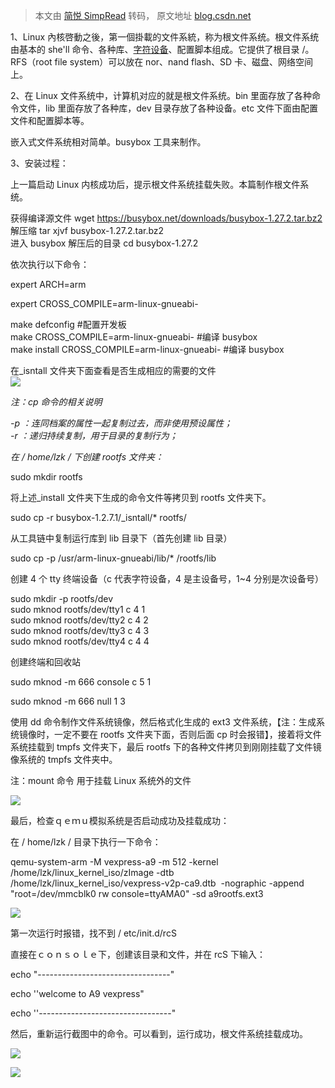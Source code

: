 > 本文由 [简悦 SimpRead](http://ksria.com/simpread/) 转码， 原文地址 [blog.csdn.net](https://blog.csdn.net/lzkzls/article/details/96423154)

1、Linux 內核啓動之後，第一個掛載的文件系統，称为根文件系统。根文件系统由基本的 she'll 命令、各种库、[字符设备](https://so.csdn.net/so/search?q=%E5%AD%97%E7%AC%A6%E8%AE%BE%E5%A4%87&spm=1001.2101.3001.7020)、配置脚本组成。它提供了根目录 /。RFS（root file system）可以放在 nor、nand flash、SD 卡、磁盘、网络空间上。

2、在 Linux 文件系统中，计算机对应的就是根文件系统。bin 里面存放了各种命令文件，lib 里面存放了各种库，dev 目录存放了各种设备。etc 文件下面由配置文件和配置脚本等。

嵌入式文件系统相对简单。busybox 工具来制作。

3、安装过程：

上一篇启动 Linux 内核成功后，提示根文件系统挂载失败。本篇制作根文件系统。

获得编译源文件 wget https://busybox.net/downloads/busybox-1.27.2.tar.bz2  
解压缩 tar xjvf busybox-1.27.2.tar.bz2  
进入 busybox 解压后的目录 cd busybox-1.27.2

依次执行以下命令：

expert ARCH=arm

expert CROSS_COMPILE=arm-linux-gnueabi-

make defconfig #配置开发板  
make CROSS_COMPILE=arm-linux-gnueabi- #编译 busybox  
make install CROSS_COMPILE=arm-linux-gnueabi- #编译 busybox

在_isntall 文件夹下面查看是否生成相应的需要的文件  
![](https://img-blog.csdnimg.cn/20190718135716843.png)

_注：cp 命令的相关说明_

_-p ：连同档案的属性一起复制过去，而非使用预设属性；  
-r ：递归持续复制，用于目录的复制行为；_

_在 / home/lzk / 下创建 rootfs 文件夹：_

sudo mkdir rootfs

将上述_install 文件夹下生成的命令文件等拷贝到 rootfs 文件夹下。

sudo cp -r busybox-1.2.7.1/_isntall/* rootfs/

从工具链中复制运行库到 lib 目录下（首先创建 lib 目录）

sudo cp -p /usr/arm-linux-gnueabi/lib/* /rootfs/lib

创建 4 个 tty 终端设备（c 代表字符设备，4 是主设备号，1~4 分别是次设备号）

sudo mkdir -p rootfs/dev  
sudo mknod rootfs/dev/tty1 c 4 1  
sudo mknod rootfs/dev/tty2 c 4 2  
sudo mknod rootfs/dev/tty3 c 4 3  
sudo mknod rootfs/dev/tty4 c 4 4

创建终端和回收站

sudo mknod -m 666 console c 5 1

sudo mknod -m 666 null 1 3

使用 dd 命令制作文件系统镜像，然后格式化生成的 ext3 文件系统，【注：生成系统镜像时，一定不要在 rootfs 文件夹下面，否则后面 cp 时会报错】，接着将文件系统挂载到 tmpfs 文件夹下，最后 rootfs 下的各种文件拷贝到刚刚挂载了文件镜像系统的 tmpfs 文件夹中。

注：mount 命令 用于挂载 Linux 系统外的文件

![](https://img-blog.csdnimg.cn/20190718151830419.png?x-oss-process=image/watermark,type_ZmFuZ3poZW5naGVpdGk,shadow_10,text_aHR0cHM6Ly9ibG9nLmNzZG4ubmV0L2x6a3pscw==,size_16,color_FFFFFF,t_70)

最后，检查ｑｅｍｕ模拟系统是否启动成功及挂载成功：

在 / home/lzk / 目录下执行一下命令：

qemu-system-arm -M vexpress-a9 -m 512 -kernel /home/lzk/linux_kernel_iso/zImage -dtb /home/lzk/linux_kernel_iso/vexpress-v2p-ca9.dtb  -nographic -append "root=/dev/mmcblk0 rw console=ttyAMA0" -sd a9rootfs.ext3

![](https://img-blog.csdnimg.cn/20190718163652881.png)

第一次运行时报错，找不到 / etc/init.d/rcS

直接在ｃｏｎｓｏｌｅ下，创建该目录和文件，并在 rcS 下输入：

echo "---------------------------------"

echo ''welcome to A9 vexpress"

echo ''---------------------------------"

然后，重新运行截图中的命令。可以看到，运行成功，根文件系统挂载成功。

![](https://img-blog.csdnimg.cn/20190718164157109.png?x-oss-process=image/watermark,type_ZmFuZ3poZW5naGVpdGk,shadow_10,text_aHR0cHM6Ly9ibG9nLmNzZG4ubmV0L2x6a3pscw==,size_16,color_FFFFFF,t_70)

![](https://img-blog.csdnimg.cn/20190718164223790.png?x-oss-process=image/watermark,type_ZmFuZ3poZW5naGVpdGk,shadow_10,text_aHR0cHM6Ly9ibG9nLmNzZG4ubmV0L2x6a3pscw==,size_16,color_FFFFFF,t_70)